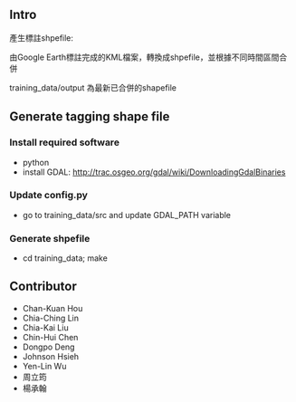 ## Intro

產生標註shpefile:

由Google Earth標註完成的KML檔案，轉換成shpefile，並根據不同時間區間合併

training_data/output 為最新已合併的shapefile

## Generate tagging shape file

### Install required software

  * python
  * install GDAL: http://trac.osgeo.org/gdal/wiki/DownloadingGdalBinaries

### Update config.py

  * go to training_data/src and update GDAL_PATH variable

### Generate shpefile

  * cd training_data; make

## Contributor

  * Chan-Kuan Hou
  * Chia-Ching Lin
  * Chia-Kai Liu
  * Chin-Hui Chen
  * Dongpo Deng
  * Johnson Hsieh
  * Yen-Lin Wu
  * 周立筠
  * 楊承翰

